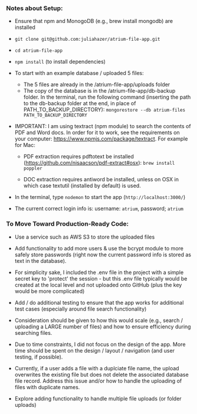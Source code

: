### Notes about Setup:

* Ensure that npm and MonogoDB (e.g., brew install mongodb) are installed 

* ```git clone git@github.com:juliahazer/atrium-file-app.git```

* ```cd atrium-file-app```

* ```npm install``` (to install dependencies)

* To start with an example database / uploaded 5 files:
	* The 5 files are already in the /atrium-file-app/uploads folder
	* The copy of the database is in the /atrium-file-app/db-backup folder. In the terminal, run the following command (inserting the path to the db-backup folder at the end, in place of PATH\_TO\_BACKUP\_DIRECTORY): ```mongorestore --db atrium-files PATH_TO_BACKUP_DIRECTORY```

* IMPORTANT: I am using textract (npm module) to search the contents of PDF and Word docs. In order for it to work, see the requirements on your computer: https://www.npmjs.com/package/textract. For example for Mac:
  * PDF extraction requires pdftotext be installed (https://github.com/nisaacson/pdf-extract#osx):
```brew install poppler```

  * DOC extraction requires antiword be installed, unless on OSX in which case textutil (installed by default) is used.

* In the terminal, type ```nodemon``` to start the app (```http://localhost:3000/```)

* The current correct login info is: username: ```atrium```, password; ```atrium```


### To Move Toward Production-Ready Code:

* Use a service such as AWS S3 to store the uploaded files

* Add functionality to add more users & use the bcrypt module to more safely store passwords (right now the current password info is stored as text in the database). 

* For simplicity sake, I included the .env file in the project with a simple secret key to 'protect' the session - but this .env file typically would be created at the local level and not uploaded onto GitHub (plus the key would be more complicated)

* Add / do additional testing to ensure that the app works for additional test cases (especially around file search functionality)

* Consideration should be given to how this would scale (e.g., search / uploading a LARGE number of files) and how to ensure efficiency during searching files. 

* Due to time constraints, I did not focus on the design of the app. More time should be spent on the design / layout / navigation (and user testing, if possible).

* Currently, if a user adds a file with a duplciate file name, the upload overwrites the existing file but does not delete the associated database file record. Address this issue and/or how to handle the uploading of files with duplicate names.

* Explore adding functionality to handle multiple file uploads (or folder uploads)
